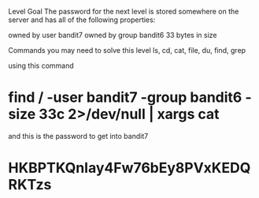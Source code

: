 
Level Goal
The password for the next level is stored somewhere on the server 
and has all of the following properties:

owned by user bandit7
owned by group bandit6
33 bytes in size

Commands you may need to solve this level
ls, cd, cat, file, du, find, grep


using this command 

# find / -user bandit7 -group bandit6 -size 33c  2>/dev/null | xargs cat

and this is the password to get into bandit7

# HKBPTKQnIay4Fw76bEy8PVxKEDQRKTzs
